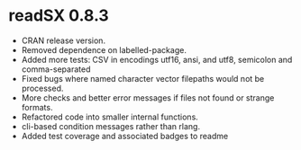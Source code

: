 # readSX 0.8.3

* CRAN release version.
* Removed dependence on labelled-package.
* Added more tests: CSV in encodings utf16, ansi, and utf8, semicolon and comma-separated
* Fixed bugs where named character vector filepaths would not be processed.
* More checks and better error messages if files not found or strange formats.
* Refactored code into smaller internal functions.
* cli-based condition messages rather than rlang.
* Added test coverage and associated badges to readme
